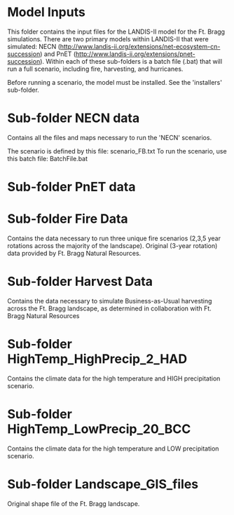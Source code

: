 # Model Inputs

This folder contains the input files for the LANDIS-II model for the Ft. Bragg simulations.  There are two primary models within LANDIS-II that were simulated:  NECN (http://www.landis-ii.org/extensions/net-ecosystem-cn-succession) and PnET (http://www.landis-ii.org/extensions/pnet-succession).  Within each of these sub-folders is a batch file (.bat) that will run a full scenario, including fire, harvesting, and hurricanes.  

Before running a scenario, the model must be installed.  See the 'installers' sub-folder.

# Sub-folder NECN data

Contains all the files and maps necessary to run the 'NECN' scenarios.

The scenario is defined by this file:  scenario_FB.txt
To run the scenario, use this batch file:  BatchFile.bat

# Sub-folder PnET data


# Sub-folder Fire Data

Contains the data necessary to run three unique fire scenarios (2,3,5 year rotations across the majority of the landscape).  Original (3-year rotation) data provided by Ft. Bragg Natural Resources.

# Sub-folder Harvest Data

Contains the data necessary to simulate Business-as-Usual harvesting across the Ft. Bragg landscape, as determined in collaboration with Ft. Bragg Natural Resources

# Sub-folder HighTemp_HighPrecip_2_HAD

Contains the climate data for the high temperature and HIGH precipitation scenario.

# Sub-folder HighTemp_LowPrecip_20_BCC

Contains the climate data for the high temperature and LOW precipitation scenario.

# Sub-folder Landscape_GIS_files

Original shape file of the Ft. Bragg landscape.


